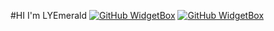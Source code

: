 #HI I'm LYEmerald
[![GitHub WidgetBox](https://github-widgetbox.vercel.app/api/profile?username=LYEmerald&data=followers,repositories,stars,commits)](https://github.com/Jurredr/github-widgetbox)
[![GitHub WidgetBox](https://github-widgetbox.vercel.app/api/skills?languages=java,python,html,yaml)](https://github.com/Jurredr/github-widgetbox)
